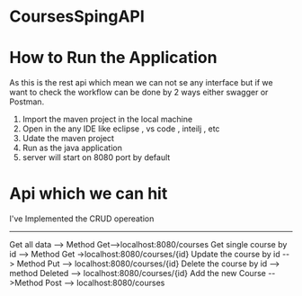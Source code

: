 # CoursesSpingAPI

# How to Run the Application
As this is the rest api which mean we can not se any interface but if we want to check the workflow can be done by 2 ways either swagger or Postman. 

1. Import the maven project in the local machine
2. Open in the any IDE like eclipse , vs code , inteilj , etc
3. Udate the maven project
4. Run as the java application
5. server will start on 8080 port by default

# Api which we can hit 

I've Implemented the CRUD opereation 
<hr>
Get all data  --> Method Get-->localhost:8080/courses
Get single course by id --> Method Get ->localhost:8080/courses/{id}
Update the course by id --> Method Put --> localhost:8080/courses/{id}
Delete the course by id --> method Deleted --> localhost:8080/courses/{id}
Add the new Course -->Method Post --> localhost:8080/courses
